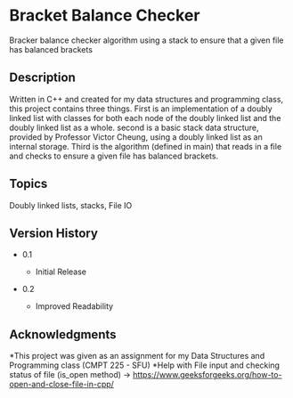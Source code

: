 # Bracket Balance Checker

Bracker balance checker algorithm using a stack to ensure that a given file has balanced brackets

## Description

Written in C++ and created for my data structures and programming class, this project contains three things. First is an implementation of a doubly linked list with classes for both each node of the doubly linked
list and the doubly linked list as a whole. second is a basic stack data structure, provided by Professor Victor Cheung, using a doubly linked list as an internal storage. Third is the algorithm (defined in main) that reads in a file and checks to ensure a given file
has balanced brackets. 

## Topics 
Doubly linked lists, stacks, File IO

## Version History
* 0.1
    * Initial Release

* 0.2
    * Improved Readability
 

## Acknowledgments

*This project was given as an assignment for my Data Structures and Programming class (CMPT 225 - SFU)
*Help with File input and checking status of file (is_open method) -> https://www.geeksforgeeks.org/how-to-open-and-close-file-in-cpp/
